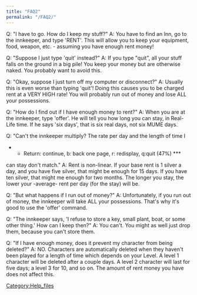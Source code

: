 ```yaml
---
title: "FAQ2"
permalink: "/FAQ2/"
---
```


Q: "I have to go. How do I keep my stuff?" A: You have to find an Inn,
go to the innkeeper, and type 'RENT'. This will allow you to keep your
equipment, food, weapon, etc. - assuming you have enough rent money!

Q: "Suppose I just type 'quit' instead?" A: If you type "quit", all your
stuff falls on the ground in a big pile! You keep your money but are
otherwise naked. You probably want to avoid this.

Q: "Okay, suppose I just turn off my computer or disconnect?" A: Usually
this is even worse than typing 'quit'! Doing this causes you to be
charged rent at a VERY HIGH rate! You will probably run out of money and
lose ALL your possessions.

Q: "How do I find out if I have enough money to rent?" A: When you are
at the innkeeper, type 'offer'. He will tell you how long you can stay,
in Real-Life time. If he says 'six days', that is six real days, not six
MUME days.

Q: "Can't the innkeeper multiply? The rate per day and the length of
time I

- - Return: continue, b: back one page, r: redisplay, q:quit (47%)
    \*\*\*

can stay don't match." A: Rent is non-linear. If your base rent is 1
silver a day, and you have five silver, that might be enough for 15
days. If you have ten silver, that might me enough for two months. The
longer you stay, the lower your -average- rent per day (for the stay)
will be.

Q: "But what happens if I run out of money?" A: Unfortunately, if you
run out of money, the innkeeper will take ALL your possessions. That's
why it's good to use the 'offer' command.

Q: "The innkeeper says, 'I refuse to store a key, small plant, boat, or
some other thing.' How can I keep then?" A: You can't. You might as well
just drop them, because you can't store them.

Q: "If I have enough money, does it prevent my character from being
deleted?" A: NO. Characters are automatically deleted when they haven't
been played for a length of time which depends on your Level. A level 1
character will be deleted after a couple days. A level 2 character will
last for five days; a level 3 for 10, and so on. The amount of rent
money you have does not affect this.

[Category:Help_files](Category:Help_files "wikilink")